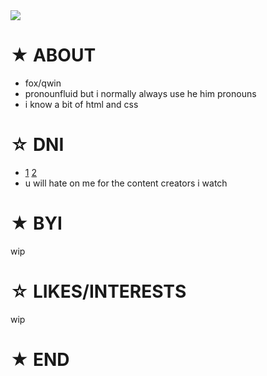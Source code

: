 <img src="https://cdn.discordapp.com/attachments/555476414204346378/976312952623886337/cachedImage.png">

# ★ ABOUT
- fox/qwin
- pronounfluid but i normally always use he him pronouns
- i know a bit of html and css 
# ☆ DNI
- [1](https://basicdni.carrd.co/) [2](https://listography.com/dni)
- u will hate on me for the content creators i watch
# ★ BYI
wip
# ☆ LIKES/INTERESTS
wip
# ★ END
